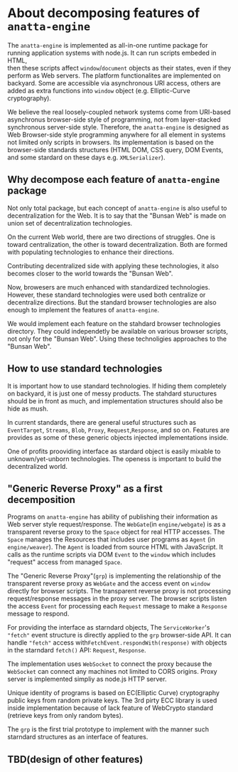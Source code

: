 #  About decomposing features of `anatta-engine`

The `anatta-engine` is implemented as all-in-one runtime package 
for running application systems with node.js.
It can run scripts embeded in HTML,  
then these scripts affect `window`/`document` objects as their states,
even if they perform as Web servers.
The platform functionalites are implemented on backyard.
Some are accessible via asynchronous URI access, 
others are added as extra functions into `window` object 
(e.g. Elliptic-Curve cryptography).

We believe the real loosely-coupled network systems come from
URI-based asynchronus browser-side style of programming, 
not from layer-stacked synchronous server-side style.
Therefore, the `anatta-engine` is designed as 
Web Browser-side style programming anywhere
for all element in systems not limited only scripts in browsers.
Its implementation is based on the browser-side standards structures
(HTML DOM, CSS query, DOM Events, and 
some stardard on these days e.g. `XMLSerializer`).

## Why decompose each feature of `anatta-engine` package

Not only total package, 
but each concept of `anatta-engine` is also useful to 
decentralization for the Web.
It is to say that the "Bunsan Web" is 
made on union set of decentralization technologies.

On the current Web world, there are two directions of struggles.
One is toward centralization, the other is toward decentralization.
Both are formed with populating technologies
to enhance their directions.

Contributing decentralized side with applying these technologies,
it also becomes closer to the world towards the "Bunsan Web".

Now, browesers are much enhanced with standardized technologies.
However, these standard technologies were used both centralize or 
decentralize directions.
But the standard browser technologies are also enough 
to implement the features of `anatta-engine`.

We would implement each feature on the stahdard browser technologies directory.
They could independetly be available on various browser scripts, 
not only for the "Bunsan Web".
Using these technoligies  approaches to the "Bunsan Web".

## How to use standard technologies

It is important how to use standard technologies.
If hiding them completely on backyard, it is just one of messy products.
The stahdard stuructures should be in front as much,
and implementation structures should also be hide as mush. 

In current standards, there are general useful structures such as
`EventTarget`, `Streams`, `Blob`, `Proxy`, `Request`,`Response`, and so on.
Features are provides as some of these generic objects
injected implementations inside.

One of profits prooviding interface as stardard object is
easily mixable to unknown/yet-unborn technologies.
The openess is important to build the decentralized world.

## "Generic Reverse Proxy" as a first decemposition

Programs on `anatta-engine` has ability of publishing their information 
as Web server style request/response. 
The `WebGate`(in `engine/webgate`) is as a transparent reverse proxy to
the `Space` object for real HTTP accesses.
The `Space` manages the Resources that includes 
user programs as `Agent` (in `engine/weaver`).
The `Agent` is loaded from source HTML with JavaScript.
It calls as the runtime scripts via DOM `Event` to the `window`
which includes "request" access from managed `Space`.

The "Generic Reverse Proxy"(`grp`) is implementing the relationship of
the transparent reverse proxy as `WebGate`
and the access event on `window` directly for browser scripts.
The transparent reverse proxy is not processing
request/response messages in the proxy server.
The browser scripts listen the access `Event` for 
processing each `Request` message to make a `Response` message to respond.

For providing the interface as starndard objects,
The `ServiceWorker`'s `"fetch"` event structure is directly applied to 
the `grp` browser-side API. 
It can handle `"fetch"` access with`FetchEvent.respondWith(response)` 
with objects in the starndard `fetch()` API: `Request`, `Response`.

The implementation uses `WebSocket` to connect the proxy
because the `WebSocket` can connect any machines not limited to CORS origins.
Proxy server is implemented simpliy as node.js HTTP server.

Unique identity of programs is based on 
EC(Elliptic Curve) cryptography public keys from random private keys.
The 3rd pirty ECC library is used inside implementation because of 
lack feature of WebCrypto standard (retrieve keys from only random bytes).

The `grp` is the first trial prototype to implement with the manner
such starndard structures as an interface of features.

## TBD(design of other features)

